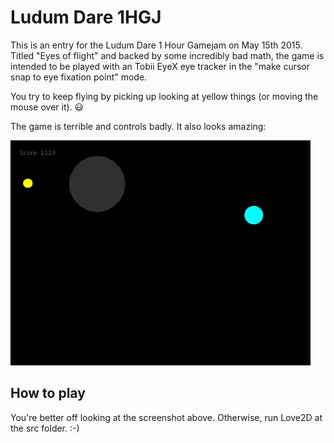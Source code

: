 # Ludum Dare 1HGJ

This is an entry for the Ludum Dare 1 Hour Gamejam on May 15th 2015. Titled "Eyes of flight"
and backed by some incredibly bad math, the game is intended to be played with an Tobii EyeX
eye tracker in the "make cursor snap to eye fixation point" mode.

You try to keep flying by picking up looking at yellow things (or moving the mouse over it). :smiley:

The game is terrible and controls badly. It also looks amazing:

![screenshot](https://raw.githubusercontent.com/cryovat/1hgjmay15/master/screenshot.gif)

## How to play

You're better off looking at the screenshot above. Otherwise, run Love2D at the src folder. :-)
